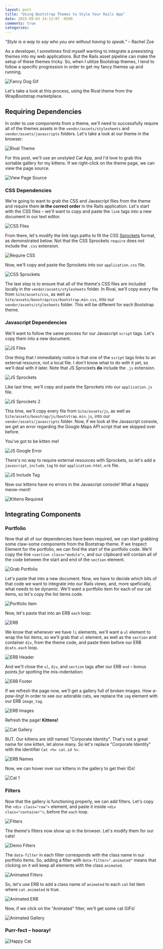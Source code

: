 ```yaml
---
layout: post
title: "Using Bootstrap Themes to Style Your Rails App"
date: 2015-09-03 14:13:07 -0500
comments: true
categories: 
---
```


_"Style is a way to say who you are without having to speak."_
– Rachel Zoe

As a developer, I sometimes find myself wanting to integrate a preexisting themes into my web applications. But the Rails asset pipeline can make the setup of these themes tricky. So, when I utilize Bootstrap themes, I tend to follow a specific progression in order to get my fancy themes up and running.

![Fancy Dog Gif](https://media.giphy.com/media/3bKZlDZjU0hR6/giphy.gif)

Let's take a look at this process, using the Rival theme from the WrapBootstrap marketplace.

## Requiring Dependencies

In order to use components from a theme, we'll need to successfully require all of the themes assets in the `vendor/assets/stylesheets` and `vendor/assets/javascripts` folders. Let's take a look at our theme in the browser:

![Rival Theme](http://i.imgur.com/oUS8YrB.png)

For this post, we'll use an unstyled Cat App, and I'd love to grab this sortable gallery for my kittens. If we right-click on the theme page, we can view the page source.

![View Page Source](http://i.imgur.com/XN7UP4j.png)

### CSS Dependencies

We're going to want to grab the CSS and Javascript files from the theme and require them __in the correct order__ in the Rails application. Let's start with the CSS files – we'll want to copy and paste the `link` tags into a new document in our text editor.

![CSS Files](http://i.imgur.com/VZ8xgUN.png)

From there, let's modify the link tags paths to fit the CSS [Sprockets](https://github.com/sstephenson/sprockets) format, as demonstrated below. Not that the CSS Sprockets `require` does _not_ include the `.css` extension.

![Require CSS](http://i.imgur.com/Mkw3ISe.png)

Now, we'll copy and paste the Sprockets into our `application.css` file.

![CSS Sprockets](http://i.imgur.com/PCVzVE9.png)

The last step is to ensure that all of the theme's CSS files are included locally in the `vendor/assets/stylesheets` folder. In Rival, we'll copy every file from `Site/assets/css`, as well as `Site/assets/boostrap/css/bootstrap.min.css`, into our `vendor/assets/stylesheets` folder. This will be different for each Bootstrap theme.

### Javascript Dependencies

We'll want to follow the same process for our Javascript `script` tags. Let's copy them into a new document.

![JS Files](http://i.imgur.com/U9HkOGU.png)

One thing that I immediately notice is that one of the `script` tags links to an external resource, not a local file. I don't know what to do with it yet, so we'll deal with it later. Note that JS Sprockets __do__ include the `.js` extension.

![JS Sprockets](http://i.imgur.com/KO7gQCZ.png)

Like last time, we'll copy and paste the Sprockets into our `application.js` file.

![JS Sprockets 2](http://i.imgur.com/LBzkzyL.png)

This time, we'll copy every file from `Site/assets/js`, as well as `Site/assets/boostrap/js/bootstrap.min.js`, into our `vendor/assets/javascripts` folder. Now, if we look at the Javascript console, we get an error regarding the Google Maps API script that we skipped over before.

You've got to be kitten me!

![JS Google Error](http://i.imgur.com/LkqSMnV.png)

There's no way to require external resources with Sprockets, so let's add a `javascript_include_tag` to our `application.html.erb` file.

![JS Include Tag](http://i.imgur.com/Xxhk7d3.png)

Now our kittens have no errors in the Javascript console! What a happy meow-ment!

![Kittens Required](https://media.giphy.com/media/SRO0ZwmImic0/giphy.gif)

## Integrating Components

### Portfolio

Now that all of our dependencies have been required, we can start grabbing some claw-some components from the Bootstrap theme. If we Inspect Element for the portfolio, we can find the start of the portfolio code. We'll copy the line `<section class="module">`, and our clipboard will contain all of the code between the start and end of the `section` element.

![Grab Portfolio](http://i.imgur.com/FgN3XV0.png)

Let's paste that into a new document. Now, we have to decide which bits of that code we want to integrate into our Rails views, and, more speficially, what needs to be dynamic. We'll want a portfolio item for each of our cat items, so let's copy the list items code.

![Portfolio Item](http://i.imgur.com/Dzj4gTh.png)

Now, let's paste that into an ERB `each` loop:

![ERB](http://i.imgur.com/3Jk5RZn.png)

We know that whenever we have `li` elements, we'll want a `ul` element to wrap the list items, so we'll grab that `ul` element, as well as the `section` and container `div`, from the theme code, and paste them before our ERB `@cats.each` loop.

![ERB Header](http://i.imgur.com/v4XxQKK.png)

And we'll close the `ul`, `div`, and `section` tags after our ERB `end` – bonus points _fur_ spotting the mis-indentation:

![ERB Footer](http://i.imgur.com/FvQgpes.png)

If we refresh the page now, we'll get a gallery full of broken images. How _a-paw-ling_! In order to see our adorable cats, we replace the `img` element with our ERB `image_tag`.

![ERB Images](http://i.imgur.com/UbtzopX.png)

Refresh the page! __Kittens!__

![Cat Gallery](http://i.imgur.com/LDAJYxC.png)

BUT. Our kittens are still named "Corporate Identity". That's not a great name for one kitten, let alone many. So let's replace "Corporate Identity" with the identifier `Cat <%= cat.id %>`.

![ERB Names](http://i.imgur.com/8NxEOJS.png)

Now, we can hover over our kittens in the gallery to get their IDs!

![Cat 1](http://i.imgur.com/8vHusPA.png)

### Filters

Now that the gallery is functioning properly, we can add filters. Let's copy the `<div class="row">` element, and paste it inside `<div class="container">`, before the `each` loop.

![Filters](http://i.imgur.com/VWA4FHn.png)

The theme's filters now show up in the browser. Let's modify them for our cats!

![Demo Filters](http://i.imgur.com/2pm12G7.png)

The `data-filter` in each filter corresponds with the class name in our portfolio items. So, adding a filter with `data-filter=".animated"` means that clicking on it will keep all elements with the class `animated`.

![Animated Filters](http://i.imgur.com/pqduxoC.png)

So, let's use ERB to add a class name of `animated` to each `cat` list item where `cat.animated` is true.

![Animated ERB](http://i.imgur.com/QrU2nt6.png)

Now, if we click on the "Animated" filter, we'll get some cat GIFs!

![Animated Gallery](http://i.imgur.com/dpffP2s.png)

### Purr-fect – hooray!

![Happy Cat](https://media.giphy.com/media/ToCRja2miF3Xi/giphy.gif)